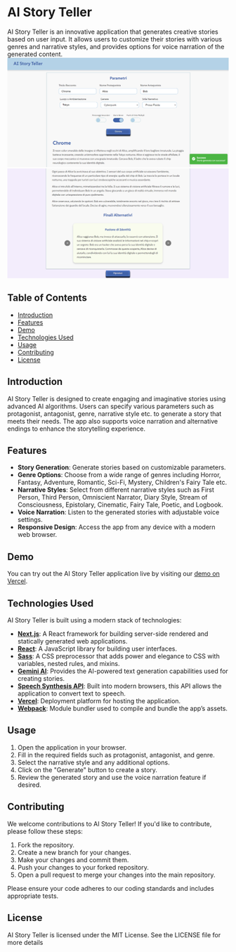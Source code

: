 # AI Story Teller

AI Story Teller is an innovative application that generates creative stories based on user input. It allows users to customize their stories with various genres and narrative styles, and provides options for voice narration of the generated content.
![screenshot](public/screenshot.png)
![screenshot](public/screenshot-2.png)

## Table of Contents

- [Introduction](#introduction)
- [Features](#features)
- [Demo](#demo)
- [Technologies Used](#technologies-used)
- [Usage](#usage)
- [Contributing](#contributing)
- [License](#license)

## Introduction

AI Story Teller is designed to create engaging and imaginative stories using advanced AI algorithms. Users can specify various parameters such as protagonist, antagonist, genre, narrative style etc. to generate a story that meets their needs. The app also supports voice narration and alternative endings to enhance the storytelling experience.

## Features

- **Story Generation**: Generate stories based on customizable parameters.
- **Genre Options**: Choose from a wide range of genres including Horror, Fantasy, Adventure, Romantic, Sci-Fi, Mystery, Children's Fairy Tale etc.
- **Narrative Styles**: Select from different narrative styles such as First Person, Third Person, Omniscient Narrator, Diary Style, Stream of Consciousness, Epistolary, Cinematic, Fairy Tale, Poetic, and Logbook.
- **Voice Narration**: Listen to the generated stories with adjustable voice settings.
- **Responsive Design**: Access the app from any device with a modern web browser.

## Demo

You can try out the AI Story Teller application live by visiting our [demo on Vercel](https://ai-story-teller-beta.vercel.app).

## Technologies Used

AI Story Teller is built using a modern stack of technologies:

- **[Next.js](https://nextjs.org/)**: A React framework for building server-side rendered and statically generated web applications.
- **[React](https://reactjs.org/)**: A JavaScript library for building user interfaces.
- **[Sass](https://sass-lang.com/)**: A CSS preprocessor that adds power and elegance to CSS with variables, nested rules, and mixins.
- **[Gemini AI](https://www.gemini.ai/)**: Provides the AI-powered text generation capabilities used for creating stories.
- **[Speech Synthesis API](https://developer.mozilla.org/en-US/docs/Web/API/SpeechSynthesis)**: Built into modern browsers, this API allows the application to convert text to speech.
- **[Vercel](https://vercel.com/)**: Deployment platform for hosting the application.
- **[Webpack](https://webpack.js.org/)**: Module bundler used to compile and bundle the app’s assets.

## Usage

1. Open the application in your browser.
2. Fill in the required fields such as protagonist, antagonist, and genre.
3. Select the narrative style and any additional options.
4. Click on the "Generate" button to create a story.
5. Review the generated story and use the voice narration feature if desired.

## Contributing

We welcome contributions to AI Story Teller! If you'd like to contribute, please follow these steps:

1.  Fork the repository.
2.  Create a new branch for your changes.
3.  Make your changes and commit them.
4.  Push your changes to your forked repository.
5.  Open a pull request to merge your changes into the main repository.

Please ensure your code adheres to our coding standards and includes appropriate tests.

## License

AI Story Teller is licensed under the MIT License. See the LICENSE file for more details
